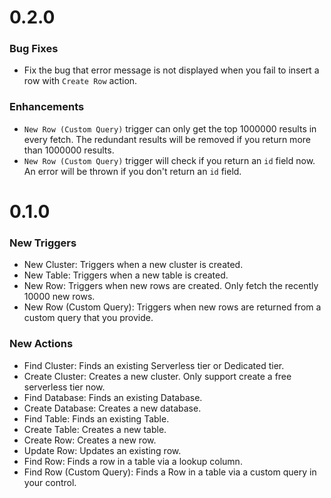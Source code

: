 # 0.2.0

### Bug Fixes

- Fix the bug that error message is not displayed when you fail to insert a row with `Create Row` action.

### Enhancements

- `New Row (Custom Query)` trigger can only get the top 1000000 results in every fetch. The redundant results will be removed if you return more than 1000000 results. 
- `New Row (Custom Query)` trigger will check if you return an `id` field now. An error will be thrown if you don't return an `id` field.

# 0.1.0

### New Triggers

- New Cluster: Triggers when a new cluster is created.
- New Table: Triggers when a new table is created.
- New Row: Triggers when new rows are created. Only fetch the recently 10000 new rows.
- New Row (Custom Query): Triggers when new rows are returned from a custom query that you provide.

### New Actions

- Find Cluster: Finds an existing Serverless tier or Dedicated tier.
- Create Cluster: Creates a new cluster. Only support create a free serverless tier now.
- Find Database: Finds an existing Database.
- Create Database: Creates a new database.
- Find Table: Finds an existing Table.
- Create Table: Creates a new table.
- Create Row: Creates a new row.
- Update Row: Updates an existing row.
- Find Row: Finds a row in a table via a lookup column.
- Find Row (Custom Query): Finds a Row in a table via a custom query in your control.